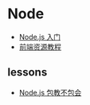 # Node

- [Node.js 入门](https://cnodejs.org/getstart)
- [前端资源教程](https://cnodejs.org/topic/56ef3edd532839c33a99d00e)

## lessons

- [Node.js 包教不包会](https://github.com/alsotang/node-lessons)

